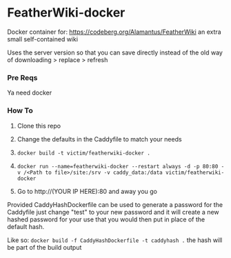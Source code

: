 # FeatherWiki-docker
Docker container for: https://codeberg.org/Alamantus/FeatherWiki an extra small self-contained wiki

Uses the server version so that you can save directly instead of the old way of downloading > replace > refresh

### Pre Reqs

Ya need docker

### How To

1. Clone this repo

2. Change the defaults in the Caddyfile to match your needs

3. `docker build -t victim/featherwiki-docker .`

4. `docker run --name=featherwiki-docker --restart always -d -p 80:80 -v /<Path to file>/site:/srv -v caddy_data:/data victim/featherwiki-docker`

5. Go to http://(YOUR IP HERE):80 and away you go


Provided CaddyHashDockerfile can be used to generate a password for the Caddyfile just change "test" to your new password and it will create a new hashed password for your use that you would then put in place of the default hash.

Like so: `docker build -f CaddyHashDockerfile -t caddyhash .` the hash will be part of the build output
